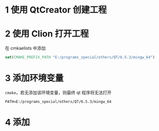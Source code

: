 # 1 使用 QtCreator 创建工程

# 2 使用 Clion 打开工程
在 cmkaelists 中添加
```cmake
set(CMAKE_PREFIX_PATH "E:/programs_special/others/QT/6.5.3/mingw_64")
```
# 3 添加环境变量
`cmake`，若无添加该环境变量，则最终 qt 程序将无法打开
```shell
PATH=E:/programs_special/others/QT/6.5.3/mingw_64
```
# 4 添加